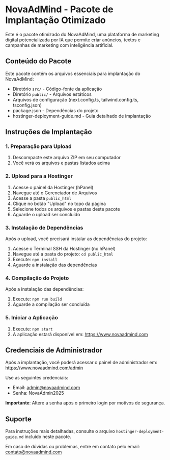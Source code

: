 # NovaAdMind - Pacote de Implantação Otimizado

Este é o pacote otimizado do NovaAdMind, uma plataforma de marketing digital potencializada por IA que permite criar anúncios, textos e campanhas de marketing com inteligência artificial.

## Conteúdo do Pacote

Este pacote contém os arquivos essenciais para implantação do NovaAdMind:

- Diretório `src/` - Código-fonte da aplicação
- Diretório `public/` - Arquivos estáticos
- Arquivos de configuração (next.config.ts, tailwind.config.ts, tsconfig.json)
- package.json - Dependências do projeto
- hostinger-deployment-guide.md - Guia detalhado de implantação

## Instruções de Implantação

### 1. Preparação para Upload

1. Descompacte este arquivo ZIP em seu computador
2. Você verá os arquivos e pastas listados acima

### 2. Upload para a Hostinger

1. Acesse o painel da Hostinger (hPanel)
2. Navegue até o Gerenciador de Arquivos
3. Acesse a pasta `public_html`
4. Clique no botão "Upload" no topo da página
5. Selecione todos os arquivos e pastas deste pacote
6. Aguarde o upload ser concluído

### 3. Instalação de Dependências

Após o upload, você precisará instalar as dependências do projeto:

1. Acesse o Terminal SSH da Hostinger (no hPanel)
2. Navegue até a pasta do projeto: `cd public_html`
3. Execute: `npm install`
4. Aguarde a instalação das dependências

### 4. Compilação do Projeto

Após a instalação das dependências:

1. Execute: `npm run build`
2. Aguarde a compilação ser concluída

### 5. Iniciar a Aplicação

1. Execute: `npm start`
2. A aplicação estará disponível em: https://www.novaadmind.com

## Credenciais de Administrador

Após a implantação, você poderá acessar o painel de administrador em:
https://www.novaadmind.com/admin

Use as seguintes credenciais:
- Email: admin@novaadmind.com
- Senha: NovaAdmin2025

**Importante**: Altere a senha após o primeiro login por motivos de segurança.

## Suporte

Para instruções mais detalhadas, consulte o arquivo `hostinger-deployment-guide.md` incluído neste pacote.

Em caso de dúvidas ou problemas, entre em contato pelo email:
contato@novaadmind.com
